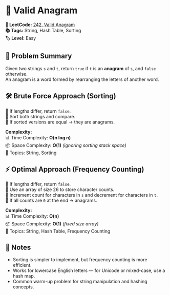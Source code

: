 # 🎯 Valid Anagram

**🔗 LeetCode:** [242. Valid Anagram](https://leetcode.com/problems/valid-anagram/)  
**📚 Tags:** String, Hash Table, Sorting  
**🏷️ Level:** Easy  

## 🧠 Problem Summary

Given two strings `s` and `t`, return `true` if `t` is an **anagram** of `s`, and `false` otherwise.  
An anagram is a word formed by rearranging the letters of another word.

## 🛠️ Brute Force Approach (Sorting)

🔹 If lengths differ, return `false`.  
🔹 Sort both strings and compare.  
🔹 If sorted versions are equal → they are anagrams.

**Complexity:**  
📊 Time Complexity: **O(n log n)**  
📦 Space Complexity: **O(1)** *(ignoring sorting stack space)*  
🧠 Topics: String, Sorting

## ⚡ Optimal Approach (Frequency Counting)

🔹 If lengths differ, return `false`.  
🔹 Use an array of size 26 to store character counts.  
🔹 Increment count for characters in `s` and decrement for characters in `t`.  
🔹 If all counts are `0` at the end → anagrams.

**Complexity:**  
📊 Time Complexity: **O(n)**  
📦 Space Complexity: **O(1)** *(fixed size array)*  
🧠 Topics: String, Hash Table, Frequency Counting

## 📌 Notes

- Sorting is simpler to implement, but frequency counting is more efficient.  
- Works for lowercase English letters — for Unicode or mixed-case, use a hash map.  
- Common warm-up problem for string manipulation and hashing concepts.